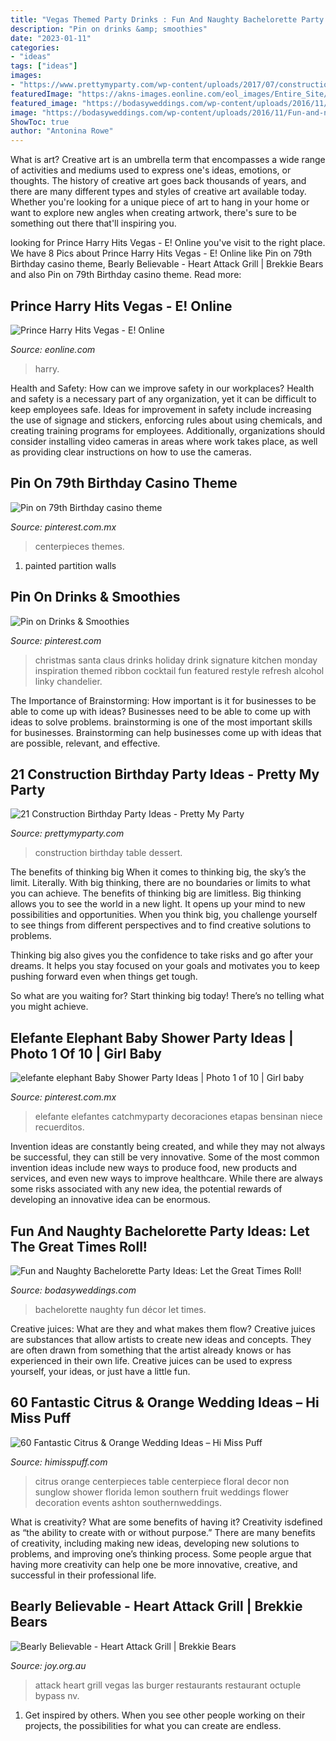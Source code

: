 ```yaml
---
title: "Vegas Themed Party Drinks : Fun And Naughty Bachelorette Party Ideas: Let The Great Times Roll!"
description: "Pin on drinks &amp; smoothies"
date: "2023-01-11"
categories:
- "ideas"
tags: ["ideas"]
images:
- "https://www.prettymyparty.com/wp-content/uploads/2017/07/construction-party-ideas-dessert-table.jpg"
featuredImage: "https://akns-images.eonline.com/eol_images/Entire_Site/2012719/600.princeharry.cm.81912.jpg?fit=around|1080:1080&amp;output-quality=90&amp;crop=1080:1080;center,top"
featured_image: "https://bodasyweddings.com/wp-content/uploads/2016/11/Fun-and-naughty-bachelorette-party-decor-ideas.jpg"
image: "https://bodasyweddings.com/wp-content/uploads/2016/11/Fun-and-naughty-bachelorette-party-decor-ideas.jpg"
ShowToc: true
author: "Antonina Rowe"
---
```



What is art?
Creative art is an umbrella term that encompasses a wide range of activities and mediums used to express one's ideas, emotions, or thoughts. The history of creative art goes back thousands of years, and there are many different types and styles of creative art available today. Whether you're looking for a unique piece of art to hang in your home or want to explore new angles when creating artwork, there's sure to be something out there that'll inspiring you.

	

		
looking for Prince Harry Hits Vegas - E! Online you've visit to the right place. We have 8 Pics about Prince Harry Hits Vegas - E! Online like Pin on 79th Birthday casino theme, Bearly Believable - Heart Attack Grill | Brekkie Bears and also Pin on 79th Birthday casino theme. Read more:
		
    
## Prince Harry Hits Vegas - E! Online

<img loading=lazy src="https://akns-images.eonline.com/eol_images/Entire_Site/2012719/600.princeharry.cm.81912.jpg?fit=around|1080:1080&amp;output-quality=90&amp;crop=1080:1080;center,top" onerror="this.onerror=null;this.src='https://tse1.mm.bing.net/th?id=OIP.2BkSDR_9dXWOhNRnw7521QHaHa&amp;pid=15.1';" alt="Prince Harry Hits Vegas - E! Online">

_Source: eonline.com_

>harry. 

	

Health and Safety: How can we improve safety in our workplaces?
Health and safety is a necessary part of any organization, yet it can be difficult to keep employees safe. Ideas for improvement in safety include increasing the use of signage and stickers, enforcing rules about using chemicals, and creating training programs for employees. Additionally, organizations should consider installing video cameras in areas where work takes place, as well as providing clear instructions on how to use the cameras.

    
## Pin On 79th Birthday Casino Theme

<img loading=lazy src="https://i.pinimg.com/736x/64/5e/06/645e069e5704e31fd00d684d6de59d03.jpg" onerror="this.onerror=null;this.src='https://tse3.mm.bing.net/th?id=OIP.IggDxOf2dK_fLf8EWm6e5wHaJ3&amp;pid=15.1';" alt="Pin on 79th Birthday casino theme">

_Source: pinterest.com.mx_

>centerpieces themes. 

	

1. painted partition walls

    
## Pin On Drinks &amp; Smoothies

<img loading=lazy src="https://i.pinimg.com/736x/64/65/17/646517d4120c9846f400efd1aa959c45--christmas-drinks-alcohol-holiday-alcoholic-drinks.jpg" onerror="this.onerror=null;this.src='https://tse3.mm.bing.net/th?id=OIP.htkwliak8Q8lYcX00dJdawHaLI&amp;pid=15.1';" alt="Pin on Drinks &amp; Smoothies">

_Source: pinterest.com_

>christmas santa claus drinks holiday drink signature kitchen monday inspiration themed ribbon cocktail fun featured restyle refresh alcohol linky chandelier. 

	

The Importance of Brainstorming: How important is it for businesses to be able to come up with ideas?
Businesses need to be able to come up with ideas to solve problems. brainstorming is one of the most important skills for businesses. Brainstorming can help businesses come up with ideas that are possible, relevant, and effective.

    
## 21 Construction Birthday Party Ideas - Pretty My Party

<img loading=lazy src="https://www.prettymyparty.com/wp-content/uploads/2017/07/construction-party-ideas-dessert-table.jpg" onerror="this.onerror=null;this.src='https://tse1.mm.bing.net/th?id=OIP.FNiygM3jkBkMzPpRjGd0IgHaJ4&amp;pid=15.1';" alt="21 Construction Birthday Party Ideas - Pretty My Party">

_Source: prettymyparty.com_

>construction birthday table dessert. 

	

The benefits of thinking big
When it comes to thinking big, the sky’s the limit. Literally. With big thinking, there are no boundaries or limits to what you can achieve. The benefits of thinking big are limitless.
Big thinking allows you to see the world in a new light. It opens up your mind to new possibilities and opportunities. When you think big, you challenge yourself to see things from different perspectives and to find creative solutions to problems.

Thinking big also gives you the confidence to take risks and go after your dreams. It helps you stay focused on your goals and motivates you to keep pushing forward even when things get tough.

So what are you waiting for? Start thinking big today! There’s no telling what you might achieve.

    
## Elefante Elephant Baby Shower Party Ideas | Photo 1 Of 10 | Girl Baby

<img loading=lazy src="https://i.pinimg.com/736x/13/80/96/138096bb2e7a980bcaf39c9913dbbaa8.jpg" onerror="this.onerror=null;this.src='https://tse1.mm.bing.net/th?id=OIP.YVnEMn9iCI-rtDW0L-z_TQHaJ4&amp;pid=15.1';" alt="elefante elephant Baby Shower Party Ideas | Photo 1 of 10 | Girl baby">

_Source: pinterest.com.mx_

>elefante elefantes catchmyparty decoraciones etapas bensinan niece recuerditos. 

	

Invention ideas are constantly being created, and while they may not always be successful, they can still be very innovative. Some of the most common invention ideas include new ways to produce food, new products and services, and even new ways to improve healthcare. While there are always some risks associated with any new idea, the potential rewards of developing an innovative idea can be enormous.

    
## Fun And Naughty Bachelorette Party Ideas: Let The Great Times Roll!

<img loading=lazy src="https://bodasyweddings.com/wp-content/uploads/2016/11/Fun-and-naughty-bachelorette-party-decor-ideas.jpg" onerror="this.onerror=null;this.src='https://tse4.mm.bing.net/th?id=OIP.tHXeRtBbmVdonWdjSTgmWAAAAA&amp;pid=15.1';" alt="Fun and Naughty Bachelorette Party Ideas: Let the Great Times Roll!">

_Source: bodasyweddings.com_

>bachelorette naughty fun décor let times. 

	

Creative juices: What are they and what makes them flow?
Creative juices are substances that allow artists to create new ideas and concepts. They are often drawn from something that the artist already knows or has experienced in their own life. Creative juices can be used to express yourself, your ideas, or just have a little fun.

    
## 60 Fantastic Citrus &amp; Orange Wedding Ideas – Hi Miss Puff

<img loading=lazy src="http://www.himisspuff.com/wp-content/uploads/2016/10/citrus-wooden-box-wedding-centerpiece.jpg" onerror="this.onerror=null;this.src='https://tse4.mm.bing.net/th?id=OIP.jwWxUe0FRCBzHewSsqVpNgHaLH&amp;pid=15.1';" alt="60 Fantastic Citrus &amp; Orange Wedding Ideas – Hi Miss Puff">

_Source: himisspuff.com_

>citrus orange centerpieces table centerpiece floral decor non sunglow shower florida lemon southern fruit weddings flower decoration events ashton southernweddings. 

	

What is creativity? What are some benefits of having it?
Creativity isdefined as “the ability to create with or without purpose.” There are many benefits of creativity, including making new ideas, developing new solutions to problems, and improving one’s thinking process. Some people argue that having more creativity can help one be more innovative, creative, and successful in their professional life.

    
## Bearly Believable - Heart Attack Grill | Brekkie Bears

<img loading=lazy src="https://joy.org.au/brekkiebears/wp-content/uploads/sites/284/2016/09/Heart-Attack-Grill-Octuple-Bypass-Burger.jpg" onerror="this.onerror=null;this.src='https://tse2.mm.bing.net/th?id=OIP.7TImZofDkm9VS1R3ezOQ6gHaJ4&amp;pid=15.1';" alt="Bearly Believable - Heart Attack Grill | Brekkie Bears">

_Source: joy.org.au_

>attack heart grill vegas las burger restaurants restaurant octuple bypass nv. 

	

1. Get inspired by others. When you see other people working on their projects, the possibilities for what you can create are endless.

